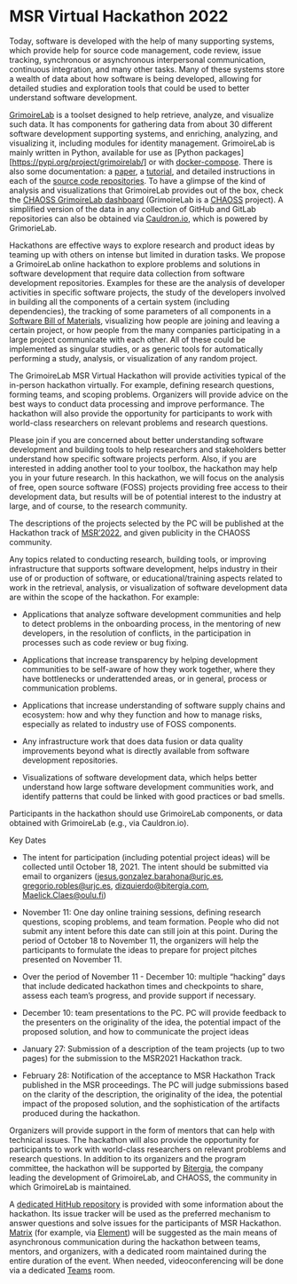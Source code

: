 # MSR Virtual Hackathon 2022

Today, software is developed with the help of many supporting systems, which provide help for source code management, code review, issue tracking, synchronous or asynchronous interpersonal communication, continuous integration, and many other tasks. Many of these systems store a wealth of data about how software is being developed, allowing for detailed studies and exploration tools that could be used to better understand software development.

[GrimoireLab](https://chaoss.github.io/grimoirelab/) is a toolset designed to help retrieve, analyze, and visualize such data. It has components for gathering data from about 30 different software development supporting systems, and enriching, analyzing, and visualizing it, including modules for identity management. GrimoireLab is mainly written in Python, available for use as [Python packages][https://pypi.org/project/grimoirelab/] or with [docker-compose](https://github.com/chaoss/grimoirelab#using-docker-compose). There is also some documentation: a [paper](https://peerj.com/articles/cs-601/), a [tutorial](https://chaoss.github.io/grimoirelab-tutorial/), and detailed instructions in each of the [source code repositories](https://github.com/chaoss/grimoirelab#grimoirelab-components). To have a glimpse of the kind of analysis and visualizations that GrimoireLab provides out of the box, check the [CHAOSS GrimoireLab dashboard](https://chaoss.biterg.io) (GrimoireLab is a [CHAOSS](https://chaoss.community) project). A simplified version of the data in any collection of GitHub and GitLab repositories can also be obtained via [Cauldron.io](https://cauldron.io), which is powered by GrimorieLab.

Hackathons are effective ways to explore research and product ideas by teaming up with others on intense but limited in duration tasks. We propose a GrimoireLab online hackathon to explore problems and solutions in software development that require data collection from software development repositories. Examples for these are the analysis of developer activities in specific software projects, the study of the developers involved in building all the components of a certain system (including dependencies), the tracking of some parameters of all components in a [Software Bill of Materials](https://www.ntia.gov/SBOM), visualizing how people are joining and leaving a certain project, or how people from the many companies participating in a large project communicate with each other. All of these could be implemented as singular studies, or as generic tools for automatically performing a study, analysis, or visualization of any random project.

The GrimoireLab MSR Virtual Hackathon will provide activities typical of the in-person hackathon virtually. For example, defining research questions, forming teams, and scoping problems. Organizers will provide advice on the best ways to conduct data processing and improve performance. The hackathon will also provide the opportunity for participants to work with world-class researchers on relevant problems and research questions.

Please join if you are concerned about better understanding software development and building tools to help researchers and stakeholders better understand how specific software projects perform. Also, if you are interested in adding another tool to your toolbox, the hackathon may help you in your future research. In this hackathon, we will focus on the analysis of free, open source software (FOSS) projects providing free access to their development data, but results will be of potential interest to the industry at large, and of course, to the research community.

The descriptions of the projects selected by the PC will be published at the Hackathon track of [MSR’2022](https://conf.researchr.org/track/msr-2022/), and given publicity in the CHAOSS community.

Any topics related to conducting research, building tools, or improving infrastructure that supports software development, helps industry in their use of or production of software, or educational/training aspects related to work in the retrieval, analysis, or visualization of software development data are within the scope of the hackathon. For example:

* Applications that analyze software development communities and help to detect problems in the onboarding process, in the mentoring of new developers, in the resolution of conflicts, in the participation in processes such as code review or bug fixing.

* Applications that increase transparency by helping development communities to be self-aware of how they work together, where they have bottlenecks or underattended areas, or in general, process or communication problems.

* Applications that increase understanding of software supply chains and ecosystem: how and why they function and how to manage risks, especially as related to industry use of FOSS components.

* Any infrastructure work that does data fusion or data quality improvements beyond what is directly available from software development repositories.

* Visualizations of software development data, which helps better understand how large software development communities work, and identify patterns that could be linked with good practices or bad smells.

Participants in the hackathon should use GrimoireLab components, or data obtained with GrimoireLab (e.g., via Cauldron.io).

Key Dates

* The intent for participation (including potential project ideas) will be collected until October 18, 2021. The intent should be submitted via email to organizers (jesus.gonzalez.barahona@urjc.es, gregorio.robles@urjc.es, dizquierdo@bitergia.com, Maelick.Claes@oulu.fi)

* November 11: One day online training sessions, defining research questions, scoping problems, and team formation. People who did not submit any intent before this date can still join at this point. During the period of October 18 to November 11, the organizers will help the participants to formulate the ideas to prepare for project pitches presented on November 11.

* Over the period of November 11 - December 10: multiple “hacking” days that include dedicated hackathon times and checkpoints to share, assess each team’s progress, and provide support if necessary.

* December 10: team presentations to the PC. PC will provide feedback to the presenters on the originality of the idea, the potential impact of the proposed solution, and how to communicate the project ideas

* January 27: Submission of a description of the team projects (up to two pages) for the submission to the MSR2021 Hackathon track.

* February 28: Notification of the acceptance to MSR Hackathon Track published in the MSR proceedings. The PC will judge submissions based on the clarity of the description, the originality of the idea, the potential impact of the proposed solution, and the sophistication of the artifacts produced during the hackathon.

Organizers will provide support in the form of mentors that can help with technical issues. The hackathon will also provide the opportunity for participants to work with world-class researchers on relevant problems and research questions. In addition to its organizers and the program committee, the hackathon will be supported by [Bitergia](https://bitergia.com), the company leading the development of GrimoireLab, and CHAOSS, the community in which GrimoireLab is maintained.

A [dedicated HitHub repository](https://github.com/MSRHack2022/Hackathon) is provided with some information about the hackathon. Its issue tracker will be used as the preferred mechanism to answer questions and solve issues for the participants of MSR Hackathon. [Matrix](https://matrix.org/) (for example, via [Element](https://element.io/)) will be suggested as the main means of asynchronous communication during the hackathon between teams, mentors, and organizers, with a dedicated room maintained during the entire duration of the event. When needed, videoconferencing will be done via a dedicated [Teams](https://www.microsoft.com/en-us/microsoft-teams/group-chat-software/) room.
